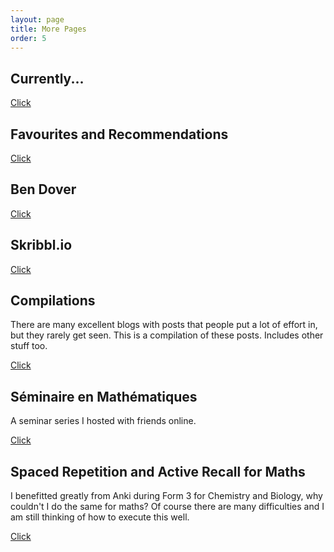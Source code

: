 ```yaml
---
layout: page
title: More Pages
order: 5
---
```


## Currently...

[Click](/collection/current.html)

## Favourites and Recommendations

[Click](/collection/favsandrecs.html)

## Ben Dover

[Click](/collection/bendover.html)

## Skribbl.io

[Click](/collection/skribblio.html)

## Compilations

There are many excellent blogs with posts that people put a lot of effort in, but they rarely get seen. This is a compilation of these posts. Includes other stuff too.

[Click](/collection/posts.html)

## Séminaire en Mathématiques 

A seminar series I hosted with friends online.

[Click](/collection/sem.html)

## Spaced Repetition and Active Recall for Maths

I benefitted greatly from Anki during Form 3 for Chemistry and Biology, why couldn't I do the same for maths? Of course there are many difficulties and I am still thinking of how to execute this well.

[Click](/collection/srmaths.html)